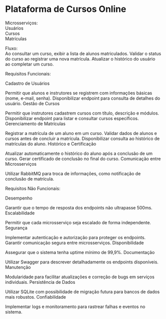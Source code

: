 # Plataforma de Cursos Online
Microsserviços: <br> Usuários <br> Cursos <br> Matrículas <br>


Fluxo: <br>
Ao consultar um curso, exibir a lista de alunos matriculados.
Validar o status do curso ao registrar uma nova matrícula.
Atualizar o histórico do usuário ao completar um curso.

Requisitos Funcionais: <br>

Cadastro de Usuários

Permitir que alunos e instrutores se registrem com informações básicas (nome, e-mail, senha).
Disponibilizar endpoint para consulta de detalhes do usuário.
Gestão de Cursos

Permitir que instrutores cadastrem cursos com título, descrição e módulos.
Disponibilizar endpoint para listar e consultar cursos específicos.
Gerenciamento de Matrículas

Registrar a matrícula de um aluno em um curso.
Validar dados de alunos e cursos antes de concluir a matrícula.
Disponibilizar consulta ao histórico de matrículas do aluno.
Histórico e Certificação

Atualizar automaticamente o histórico do aluno após a conclusão de um curso.
Gerar certificado de conclusão no final do curso.
Comunicação entre Microsserviços

Utilizar RabbitMQ para troca de informações, como notificação de conclusão de matrícula.



Requisitos Não Funcionais: <br>

Desempenho

Garantir que o tempo de resposta dos endpoints não ultrapasse 500ms.
Escalabilidade

Permitir que cada microsserviço seja escalado de forma independente.
Segurança

Implementar autenticação e autorização para proteger os endpoints.
Garantir comunicação segura entre microsserviços.
Disponibilidade

Assegurar que o sistema tenha uptime mínimo de 99,9%.
Documentação

Utilizar Swagger para descrever detalhadamente os endpoints disponíveis.
Manutenção

Modularidade para facilitar atualizações e correção de bugs em serviços individuais.
Persistência de Dados

Utilizar SQLite com possibilidade de migração futura para bancos de dados mais robustos.
Confiabilidade

Implementar logs e monitoramento para rastrear falhas e eventos no sistema.
